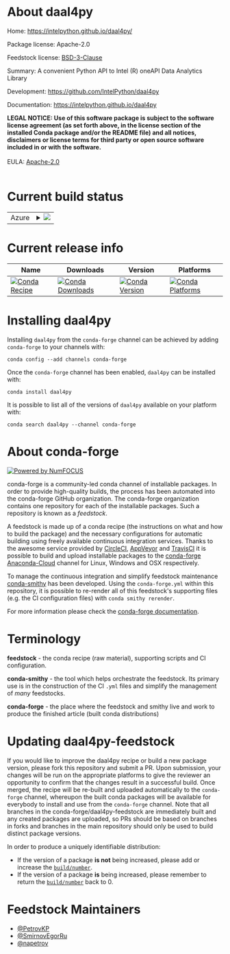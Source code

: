 About daal4py
=============

Home: https://intelpython.github.io/daal4py/

Package license: Apache-2.0

Feedstock license: [BSD-3-Clause](https://github.com/conda-forge/daal4py-feedstock/blob/master/LICENSE.txt)

Summary: A convenient Python API to Intel (R) oneAPI Data Analytics Library

Development: https://github.com/IntelPython/daal4py

Documentation: https://intelpython.github.io/daal4py

<strong>LEGAL NOTICE: Use of this software package is subject to the
software license agreement (as set forth above, in the license section of
the installed Conda package and/or the README file) and all notices,
disclaimers or license terms for third party or open source software
included in or with the software.</strong>
<br/><br/>
EULA: <a href="https://opensource.org/licenses/Apache-2.0" target="_blank">Apache-2.0</a>
<br/><br/>


Current build status
====================


<table>
    
  <tr>
    <td>Azure</td>
    <td>
      <details>
        <summary>
          <a href="https://dev.azure.com/conda-forge/feedstock-builds/_build/latest?definitionId=11100&branchName=master">
            <img src="https://dev.azure.com/conda-forge/feedstock-builds/_apis/build/status/daal4py-feedstock?branchName=master">
          </a>
        </summary>
        <table>
          <thead><tr><th>Variant</th><th>Status</th></tr></thead>
          <tbody><tr>
              <td>linux_64_numpy1.16python3.6.____cpython</td>
              <td>
                <a href="https://dev.azure.com/conda-forge/feedstock-builds/_build/latest?definitionId=11100&branchName=master">
                  <img src="https://dev.azure.com/conda-forge/feedstock-builds/_apis/build/status/daal4py-feedstock?branchName=master&jobName=linux&configuration=linux_64_numpy1.16python3.6.____cpython" alt="variant">
                </a>
              </td>
            </tr><tr>
              <td>linux_64_numpy1.16python3.7.____cpython</td>
              <td>
                <a href="https://dev.azure.com/conda-forge/feedstock-builds/_build/latest?definitionId=11100&branchName=master">
                  <img src="https://dev.azure.com/conda-forge/feedstock-builds/_apis/build/status/daal4py-feedstock?branchName=master&jobName=linux&configuration=linux_64_numpy1.16python3.7.____cpython" alt="variant">
                </a>
              </td>
            </tr><tr>
              <td>linux_64_numpy1.16python3.8.____cpython</td>
              <td>
                <a href="https://dev.azure.com/conda-forge/feedstock-builds/_build/latest?definitionId=11100&branchName=master">
                  <img src="https://dev.azure.com/conda-forge/feedstock-builds/_apis/build/status/daal4py-feedstock?branchName=master&jobName=linux&configuration=linux_64_numpy1.16python3.8.____cpython" alt="variant">
                </a>
              </td>
            </tr><tr>
              <td>linux_64_numpy1.18python3.6.____73_pypy</td>
              <td>
                <a href="https://dev.azure.com/conda-forge/feedstock-builds/_build/latest?definitionId=11100&branchName=master">
                  <img src="https://dev.azure.com/conda-forge/feedstock-builds/_apis/build/status/daal4py-feedstock?branchName=master&jobName=linux&configuration=linux_64_numpy1.18python3.6.____73_pypy" alt="variant">
                </a>
              </td>
            </tr><tr>
              <td>linux_64_numpy1.19python3.9.____cpython</td>
              <td>
                <a href="https://dev.azure.com/conda-forge/feedstock-builds/_build/latest?definitionId=11100&branchName=master">
                  <img src="https://dev.azure.com/conda-forge/feedstock-builds/_apis/build/status/daal4py-feedstock?branchName=master&jobName=linux&configuration=linux_64_numpy1.19python3.9.____cpython" alt="variant">
                </a>
              </td>
            </tr><tr>
              <td>win_64_numpy1.16python3.6.____cpython</td>
              <td>
                <a href="https://dev.azure.com/conda-forge/feedstock-builds/_build/latest?definitionId=11100&branchName=master">
                  <img src="https://dev.azure.com/conda-forge/feedstock-builds/_apis/build/status/daal4py-feedstock?branchName=master&jobName=win&configuration=win_64_numpy1.16python3.6.____cpython" alt="variant">
                </a>
              </td>
            </tr><tr>
              <td>win_64_numpy1.16python3.7.____cpython</td>
              <td>
                <a href="https://dev.azure.com/conda-forge/feedstock-builds/_build/latest?definitionId=11100&branchName=master">
                  <img src="https://dev.azure.com/conda-forge/feedstock-builds/_apis/build/status/daal4py-feedstock?branchName=master&jobName=win&configuration=win_64_numpy1.16python3.7.____cpython" alt="variant">
                </a>
              </td>
            </tr><tr>
              <td>win_64_numpy1.16python3.8.____cpython</td>
              <td>
                <a href="https://dev.azure.com/conda-forge/feedstock-builds/_build/latest?definitionId=11100&branchName=master">
                  <img src="https://dev.azure.com/conda-forge/feedstock-builds/_apis/build/status/daal4py-feedstock?branchName=master&jobName=win&configuration=win_64_numpy1.16python3.8.____cpython" alt="variant">
                </a>
              </td>
            </tr><tr>
              <td>win_64_numpy1.19python3.9.____cpython</td>
              <td>
                <a href="https://dev.azure.com/conda-forge/feedstock-builds/_build/latest?definitionId=11100&branchName=master">
                  <img src="https://dev.azure.com/conda-forge/feedstock-builds/_apis/build/status/daal4py-feedstock?branchName=master&jobName=win&configuration=win_64_numpy1.19python3.9.____cpython" alt="variant">
                </a>
              </td>
            </tr>
          </tbody>
        </table>
      </details>
    </td>
  </tr>
</table>

Current release info
====================

| Name | Downloads | Version | Platforms |
| --- | --- | --- | --- |
| [![Conda Recipe](https://img.shields.io/badge/recipe-daal4py-green.svg)](https://anaconda.org/conda-forge/daal4py) | [![Conda Downloads](https://img.shields.io/conda/dn/conda-forge/daal4py.svg)](https://anaconda.org/conda-forge/daal4py) | [![Conda Version](https://img.shields.io/conda/vn/conda-forge/daal4py.svg)](https://anaconda.org/conda-forge/daal4py) | [![Conda Platforms](https://img.shields.io/conda/pn/conda-forge/daal4py.svg)](https://anaconda.org/conda-forge/daal4py) |

Installing daal4py
==================

Installing `daal4py` from the `conda-forge` channel can be achieved by adding `conda-forge` to your channels with:

```
conda config --add channels conda-forge
```

Once the `conda-forge` channel has been enabled, `daal4py` can be installed with:

```
conda install daal4py
```

It is possible to list all of the versions of `daal4py` available on your platform with:

```
conda search daal4py --channel conda-forge
```


About conda-forge
=================

[![Powered by NumFOCUS](https://img.shields.io/badge/powered%20by-NumFOCUS-orange.svg?style=flat&colorA=E1523D&colorB=007D8A)](http://numfocus.org)

conda-forge is a community-led conda channel of installable packages.
In order to provide high-quality builds, the process has been automated into the
conda-forge GitHub organization. The conda-forge organization contains one repository
for each of the installable packages. Such a repository is known as a *feedstock*.

A feedstock is made up of a conda recipe (the instructions on what and how to build
the package) and the necessary configurations for automatic building using freely
available continuous integration services. Thanks to the awesome service provided by
[CircleCI](https://circleci.com/), [AppVeyor](https://www.appveyor.com/)
and [TravisCI](https://travis-ci.com/) it is possible to build and upload installable
packages to the [conda-forge](https://anaconda.org/conda-forge)
[Anaconda-Cloud](https://anaconda.org/) channel for Linux, Windows and OSX respectively.

To manage the continuous integration and simplify feedstock maintenance
[conda-smithy](https://github.com/conda-forge/conda-smithy) has been developed.
Using the ``conda-forge.yml`` within this repository, it is possible to re-render all of
this feedstock's supporting files (e.g. the CI configuration files) with ``conda smithy rerender``.

For more information please check the [conda-forge documentation](https://conda-forge.org/docs/).

Terminology
===========

**feedstock** - the conda recipe (raw material), supporting scripts and CI configuration.

**conda-smithy** - the tool which helps orchestrate the feedstock.
                   Its primary use is in the construction of the CI ``.yml`` files
                   and simplify the management of *many* feedstocks.

**conda-forge** - the place where the feedstock and smithy live and work to
                  produce the finished article (built conda distributions)


Updating daal4py-feedstock
==========================

If you would like to improve the daal4py recipe or build a new
package version, please fork this repository and submit a PR. Upon submission,
your changes will be run on the appropriate platforms to give the reviewer an
opportunity to confirm that the changes result in a successful build. Once
merged, the recipe will be re-built and uploaded automatically to the
`conda-forge` channel, whereupon the built conda packages will be available for
everybody to install and use from the `conda-forge` channel.
Note that all branches in the conda-forge/daal4py-feedstock are
immediately built and any created packages are uploaded, so PRs should be based
on branches in forks and branches in the main repository should only be used to
build distinct package versions.

In order to produce a uniquely identifiable distribution:
 * If the version of a package **is not** being increased, please add or increase
   the [``build/number``](https://docs.conda.io/projects/conda-build/en/latest/resources/define-metadata.html#build-number-and-string).
 * If the version of a package **is** being increased, please remember to return
   the [``build/number``](https://docs.conda.io/projects/conda-build/en/latest/resources/define-metadata.html#build-number-and-string)
   back to 0.

Feedstock Maintainers
=====================

* [@PetrovKP](https://github.com/PetrovKP/)
* [@SmirnovEgorRu](https://github.com/SmirnovEgorRu/)
* [@napetrov](https://github.com/napetrov/)

